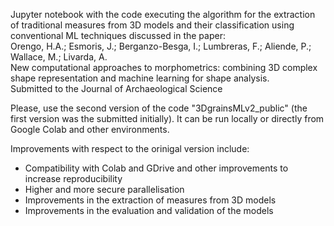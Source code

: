 Jupyter notebook with the code executing the algorithm for the extraction of traditional measures from 3D models and their classification using conventional ML techniques discussed in the paper: <br>
Orengo, H.A.; Esmoris, J.; Berganzo-Besga, I.; Lumbreras, F.; Aliende, P.; Wallace, M.; Livarda, A. <br> New computational approaches to morphometrics: combining 3D complex shape representation and machine learning for shape analysis. <br>
Submitted to the Journal of Archaeological Science

Please, use the second version of the code "3DgrainsMLv2_public" (the first version was the submitted initially). It can be run locally or directly from Google Colab and other environments.

Improvements with respect to the orinigal version include:
- Compatibility with Colab and GDrive and other improvements to increase reproducibility
- Higher and more secure parallelisation
- Improvements in the extraction of measures from 3D models
- Improvements in the evaluation and validation of the models
